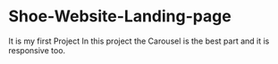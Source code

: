 # Shoe-Website-Landing-page
It is my first Project In this project the Carousel is the best part and it is responsive too.
